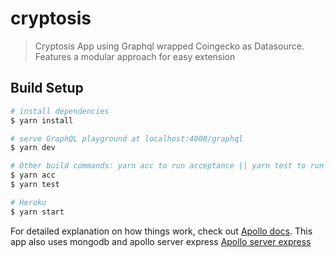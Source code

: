 # cryptosis

> Cryptosis App using Graphql wrapped Coingecko as Datasource. Features a modular approach for easy extension

## Build Setup

```bash
# install dependencies
$ yarn install

# serve GraphQL playground at localhost:4000/graphql
$ yarn dev

# Other build commands: yarn acc to run acceptance || yarn test to run test suite
$ yarn acc
$ yarn test

# Heroku
$ yarn start
```

For detailed explanation on how things work, check out [Apollo docs](https://www.apollographql.com/docs).
This app also uses mongodb and apollo server express [Apollo server express](https://github.com/apollographql/apollo-server/tree/master/packages/apollo-server-express)
